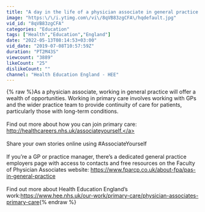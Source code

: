 ```yaml
---
title: "A day in the life of a physician associate in general practice – A GPs perspective"
image: "https:\/\/i.ytimg.com\/vi\/8qVB83zgCFA\/hqdefault.jpg"
vid_id: "8qVB83zgCFA"
categories: "Education"
tags: ["Health","Education","England"]
date: "2022-05-13T08:14:53+03:00"
vid_date: "2019-07-08T10:57:59Z"
duration: "PT2M43S"
viewcount: "3889"
likeCount: "25"
dislikeCount: ""
channel: "Health Education England - HEE"
---
```

{% raw %}As a physician associate, working in general practice will offer a wealth of opportunities. Working in primary care involves working with GPs and the wider practice team to provide continuity of care for patients, particularly those with long-term conditions.<br /><br />Find out more about how you can join primary care: <a rel="nofollow" target="blank" href="http://healthcareers.nhs.uk/associateyourself.">http://healthcareers.nhs.uk/associateyourself.</a><br /><br />Share your own stories online using #AssociateYourself<br /><br />If you’re a GP or practice manager, there’s a dedicated general practice employers page with access to contacts and free resources on the Faculty of Physician Associates website: <a rel="nofollow" target="blank" href="https://www.fparcp.co.uk/about-fpa/pas-in-general-practice">https://www.fparcp.co.uk/about-fpa/pas-in-general-practice</a>  <br /><br />Find out more about Health Education England’s work:<a rel="nofollow" target="blank" href="https://www.hee.nhs.uk/our-work/primary-care/physician-associates-primary-care">https://www.hee.nhs.uk/our-work/primary-care/physician-associates-primary-care</a>{% endraw %}
